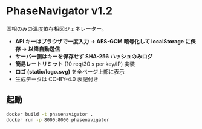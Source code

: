 # PhaseNavigator v1.2

固相のみの温度依存相図ジェネレーター。  
- **API キーはブラウザで一度入力 → AES-GCM 暗号化して localStorage に保存 → 以降自動送信**  
- **サーバー側はキーを保存せず SHA-256 ハッシュのみログ**  
- **簡易レートリミット** (10 req/30 s per key/IP) 実装  
- **ロゴ (static/logo.svg)** を全ページ上部に表示  
- 生成データは CC-BY-4.0 表記付き

## 起動
```bash
docker build -t phasenavigator .
docker run -p 8000:8000 phasenavigator
